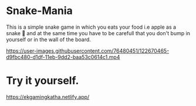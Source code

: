 # Snake-Mania
This is a simple snake game in which you eats your food i.e apple as a snake 🐍 and at the same time you have to be carefull that you don't bump in yourself or in the wall of the board. 



https://user-images.githubusercontent.com/76480451/122670465-d9fbc480-d1df-11eb-9dd2-baa53c0614c1.mp4

# Try it yourself.
https://ekgamingkatha.netlify.app/
